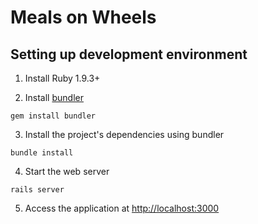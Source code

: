 Meals on Wheels
==

Setting up development environment
---

1. Install Ruby 1.9.3+

2. Install [bundler](http://bundler.io/)
```
gem install bundler
```

3. Install the project's dependencies using bundler
```
bundle install
```

4. Start the web server
```
rails server
```

5. Access the application at [http://localhost:3000](http://localhost:3000)
